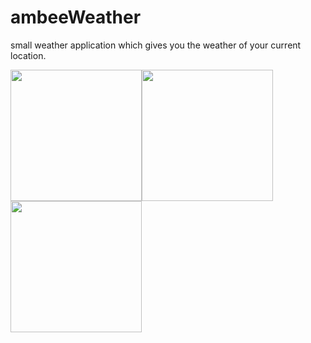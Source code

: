 # ambeeWeather
small weather application which gives you the weather of your current location.

<img src = "https://user-images.githubusercontent.com/69685349/196053531-7f7e134a-7ee3-4a83-9826-73cf25cd7faa.PNG" width="210" hight ="360"><img src = "https://user-images.githubusercontent.com/69685349/196053539-995a000a-4a22-4fd8-b206-99d63eacaf84.PNG" width="210" hight ="360"><img src = "https://user-images.githubusercontent.com/69685349/196053545-b02e85ee-793d-4aca-901c-14dddc92c2f3.PNG" width="210" hight ="360">

